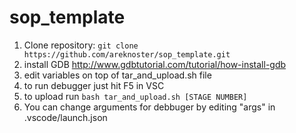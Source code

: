 # sop_template
1. Clone repository:
```git clone https://github.com/areknoster/sop_template.git```
2. install GDB http://www.gdbtutorial.com/tutorial/how-install-gdb
3. edit variables on top of tar_and_upload.sh file
4. to run debugger just hit F5 in VSC
5. to upload run ```bash tar_and_upload.sh [STAGE NUMBER]```
6. You can change arguments for debbuger by editing "args" in .vscode/launch.json
